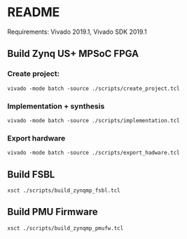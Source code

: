 
# README

Requirements: Vivado 2019.1, Vivado SDK 2019.1

## Build Zynq US+ MPSoC FPGA

### Create project:

```vivado -mode batch -source ./scripts/create_project.tcl```

### Implementation + synthesis

```vivado -mode batch -source ./scripts/implementation.tcl```

### Export hardware

```vivado -mode batch -source ./scripts/export_hadware.tcl```

## Build FSBL

```xsct ./scripts/build_zynqmp_fsbl.tcl```

## Build PMU Firmware

```xsct ./scripts/build_zynqmp_pmufw.tcl```
